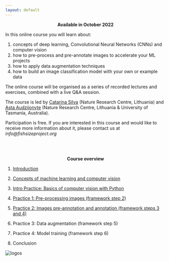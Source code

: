 ```yaml
---
layout: default
---
```



<p align=center> 
  <b>Available in October 2022</b>
</p>


In this online course you will learn about:

1. concepts of deep learning, Convolutional Neural Networks (CNNs) and computer vision
2. how to pre-process and pre-annotate images to accelerate your ML projects 
3. how to apply data augmentation techniques 
4. how to build an image classification model with your own or example data
  

The online course will be organised as a series of recorded lectures and exercises, combined with a live Q&A session.

The course is led by [Catarina Silva](https://www.linkedin.com/in/catarina-ns-silva/) (Nature Research Centre, Lithuania) and [Asta Audzijonyte](https://astaaudzi.com/) (Nature Research Centre, Lithuania & University of Tasmania, Australia). 

Participation is free. If you are interested in this course and would like to receive more information about it, please contact us at _info@fishsizeproject.org_

<br/>
<br/>

<p align=center> 
  <b>Course overview</b>
</p>

1.  [Introduction](introduction.md)

2.  [Concepts of machine learning and computer vision](2-ML-concepts.md)

3.  [Intro Practice: Basics of computer vision with Python](3-intro-practice.md)

4.  [Practice 1: Pre-processing images (framework step 2)](4-practice-1.md)

5.  [Practice 2: Images pre-annotation and annotation (framework steps 3 and 4)](5-practice-2.md)

6.  Practice 3: Data augmentation (framework step 5)

7.  Practice 4: Model training (framework step 6)

8.  Conclusion


![logos](./images/logos_all.png)

